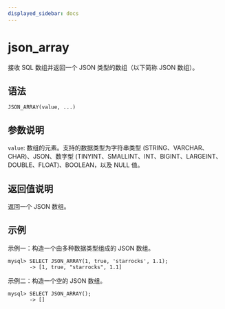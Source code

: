 ```yaml
---
displayed_sidebar: docs
---
```


# json_array



接收 SQL 数组并返回一个 JSON 类型的数组（以下简称 JSON 数组）。

## 语法

```Plain Text
JSON_ARRAY(value, ...)
```

## 参数说明

`value`: 数组的元素。支持的数据类型为字符串类型 (STRING、VARCHAR、CHAR)、JSON、数字型 (TINYINT、SMALLINT、INT、BIGINT、LARGEINT、DOUBLE、FLOAT)、BOOLEAN，以及 NULL 值。

## 返回值说明

返回一个 JSON 数组。

## 示例

示例一：构造一个由多种数据类型组成的 JSON 数组。

```Plain Text
mysql> SELECT JSON_ARRAY(1, true, 'starrocks', 1.1);
       -> [1, true, "starrocks", 1.1]
```

示例二：构造一个空的 JSON 数组。

```Plain Text
mysql> SELECT JSON_ARRAY();
       -> []
```
